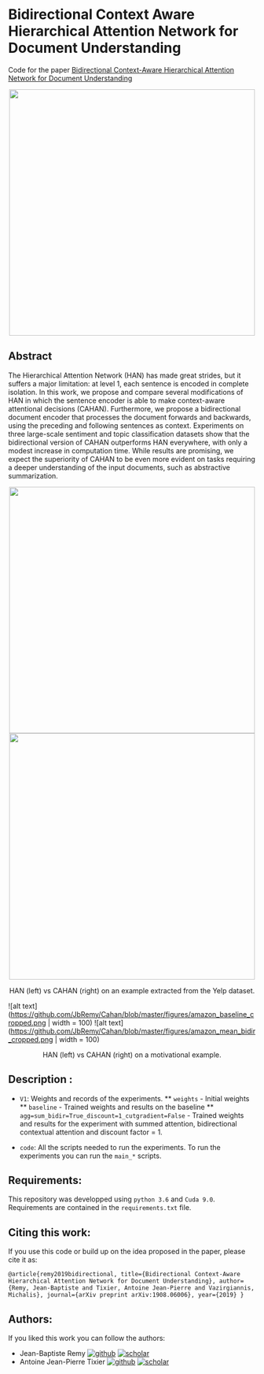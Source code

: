 # Bidirectional Context Aware Hierarchical Attention Network for Document Understanding

Code for the paper [Bidirectional Context-Aware Hierarchical Attention Network for Document Understanding](https://arxiv.org/abs/1908.06006)

<div style="text-align: center">
	<img src="https://github.com/JbRemy/Cahan/blob/master/figures/CAHAN.png" width="500" /> 
</div>

## Abstract

The Hierarchical Attention Network (HAN) has made great strides, but it suffers a major limitation: at level 1, each sentence is encoded in complete isolation. In this work, we propose and compare several modifications of HAN in which the sentence encoder is able to make context-aware attentional decisions (CAHAN). Furthermore, we propose a bidirectional document encoder that processes the document forwards and backwards, using the preceding and following sentences as context. Experiments on three large-scale sentiment and topic classification datasets show that the bidirectional version of CAHAN outperforms HAN everywhere, with only a modest increase in computation time. While results are promising, we expect the superiority of CAHAN to be even more evident on tasks requiring a deeper understanding of the input documents, such as abstractive summarization.

<div style="text-align: center">
	<img src="https://github.com/JbRemy/Cahan/blob/master/figures/yelp_tricky_baseline_cropped.png" width="500"/>
	<img src="https://github.com/JbRemy/Cahan/blob/master/figures/yelp_tricky_sum_bidir_cropped.png" width="500">
</div>
<p style="text-align: center;"> 
	HAN (left) vs CAHAN (right) on an example extracted from the Yelp dataset. 
</p>

![alt text](https://github.com/JbRemy/Cahan/blob/master/figures/amazon_baseline_cropped.png | width = 100) ![alt text](https://github.com/JbRemy/Cahan/blob/master/figures/amazon_mean_bidir_cropped.png | width = 100)
<p style="text-align: center;">HAN (left) vs CAHAN (right) on a motivational example.</p>

## Description :
 
* `V1`: Weights and records of the experiments.
** `weights` - Initial weights
** `baseline` - Trained weights and results on the baseline
** `agg=sum_bidir=True_discount=1_cutgradient=False` - Trained weights and results for the experiment with summed attention, bidirectional contextual attention and discount factor = 1.

* `code`: All the scripts needed to run the experiments. To run the experiments you can run the `main_*` scripts.

## Requirements:

This repository was developped using `python 3.6` and `Cuda 9.0`. 
Requirements are contained in the `requirements.txt` file.

## Citing this work:

If you use this code or build up on the idea proposed in the paper, please cite it as:

`
@article{remy2019bidirectional,
  title={Bidirectional Context-Aware Hierarchical Attention Network for Document Understanding},
  author={Remy, Jean-Baptiste and Tixier, Antoine Jean-Pierre and Vazirgiannis, Michalis},
  journal={arXiv preprint arXiv:1908.06006},
  year={2019}
}
`

## Authors:

If you liked this work you can follow the authors:

* Jean-Baptiste Remy [![github](https://github.com/JbRemy/Cahan/blob/master/figures/logos/GitHub-Mark-64px.png)](https://github.com/JbRemy) [![scholar](https://github.com/JbRemy/Cahan/blob/master/figures/logos/Google_Scholar_logo_2015.png)](https://scholar.google.com/citations?user=kZNC1yAAAAAJ&hl=fr)
* Antoine Jean-Pierre Tixier [![github](https://github.com/JbRemy/Cahan/blob/master/figures/logos/GitHub-Mark-64px.png)](https://github.com/Tixierae) [![scholar](https://github.com/JbRemy/Cahan/blob/master/figures/logos/Google_Scholar_logo_2015.png)](https://scholar.google.fr/citations?user=mGLmAh0AAAAJ&hl=fr)




